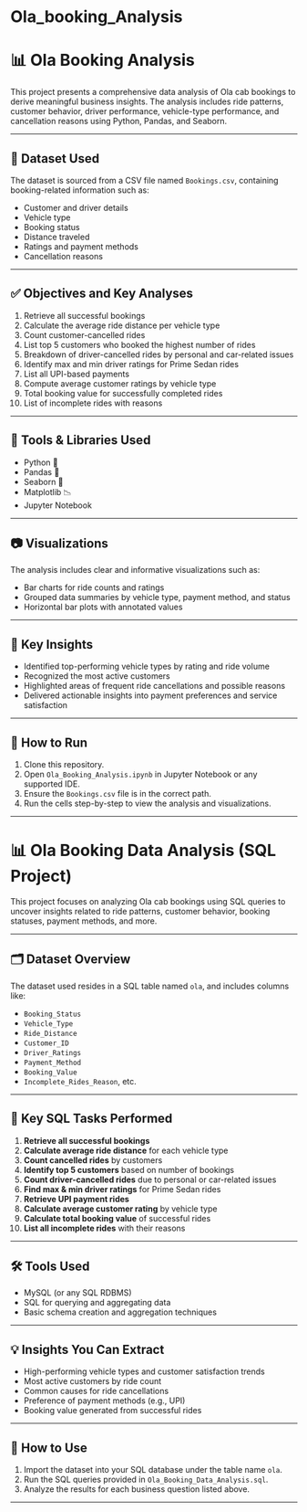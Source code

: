 # Ola_booking_Analysis
# 📊 Ola Booking Analysis

This project presents a comprehensive data analysis of Ola cab bookings to derive meaningful business insights. The analysis includes ride patterns, customer behavior, driver performance, vehicle-type performance, and cancellation reasons using Python, Pandas, and Seaborn.

---

## 📁 Dataset Used

The dataset is sourced from a CSV file named `Bookings.csv`, containing booking-related information such as:
- Customer and driver details
- Vehicle type
- Booking status
- Distance traveled
- Ratings and payment methods
- Cancellation reasons

---

## ✅ Objectives and Key Analyses

1. Retrieve all successful bookings
2. Calculate the average ride distance per vehicle type
3. Count customer-cancelled rides
4. List top 5 customers who booked the highest number of rides
5. Breakdown of driver-cancelled rides by personal and car-related issues
6. Identify max and min driver ratings for Prime Sedan rides
7. List all UPI-based payments
8. Compute average customer ratings by vehicle type
9. Total booking value for successfully completed rides
10. List of incomplete rides with reasons

---

## 📌 Tools & Libraries Used

- Python 🐍
- Pandas 🐼
- Seaborn 🎨
- Matplotlib 📉
- Jupyter Notebook

---

## 📷 Visualizations

The analysis includes clear and informative visualizations such as:
- Bar charts for ride counts and ratings
- Grouped data summaries by vehicle type, payment method, and status
- Horizontal bar plots with annotated values

---

## 🧠 Key Insights

- Identified top-performing vehicle types by rating and ride volume
- Recognized the most active customers
- Highlighted areas of frequent ride cancellations and possible reasons
- Delivered actionable insights into payment preferences and service satisfaction

---

## 🚀 How to Run

1. Clone this repository.
2. Open `Ola_Booking_Analysis.ipynb` in Jupyter Notebook or any supported IDE.
3. Ensure the `Bookings.csv` file is in the correct path.
4. Run the cells step-by-step to view the analysis and visualizations.

---

# 📊 Ola Booking Data Analysis (SQL Project)

This project focuses on analyzing Ola cab bookings using SQL queries to uncover insights related to ride patterns, customer behavior, booking statuses, payment methods, and more.

---

## 🗂️ Dataset Overview

The dataset used resides in a SQL table named `ola`, and includes columns like:
- `Booking_Status`
- `Vehicle_Type`
- `Ride_Distance`
- `Customer_ID`
- `Driver_Ratings`
- `Payment_Method`
- `Booking_Value`
- `Incomplete_Rides_Reason`, etc.

---

## 🎯 Key SQL Tasks Performed

1. **Retrieve all successful bookings**
2. **Calculate average ride distance** for each vehicle type
3. **Count cancelled rides** by customers
4. **Identify top 5 customers** based on number of bookings
5. **Count driver-cancelled rides** due to personal or car-related issues
6. **Find max & min driver ratings** for Prime Sedan rides
7. **Retrieve UPI payment rides**
8. **Calculate average customer rating** by vehicle type
9. **Calculate total booking value** of successful rides
10. **List all incomplete rides** with their reasons

---

## 🛠️ Tools Used

- MySQL (or any SQL RDBMS)
- SQL for querying and aggregating data
- Basic schema creation and aggregation techniques

---

## 💡 Insights You Can Extract

- High-performing vehicle types and customer satisfaction trends
- Most active customers by ride count
- Common causes for ride cancellations
- Preference of payment methods (e.g., UPI)
- Booking value generated from successful rides

---

## 🚀 How to Use

1. Import the dataset into your SQL database under the table name `ola`.
2. Run the SQL queries provided in `Ola_Booking_Data_Analysis.sql`.
3. Analyze the results for each business question listed above.

---

